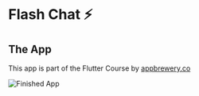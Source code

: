 # Flash Chat ⚡️

## The App

This app is part of the Flutter Course by [appbrewery.co](https://www.appbrewery.co/)

![Finished App](https://github.com/londonappbrewery/Images/blob/master/flash_chat_flutter_demo.gif)
